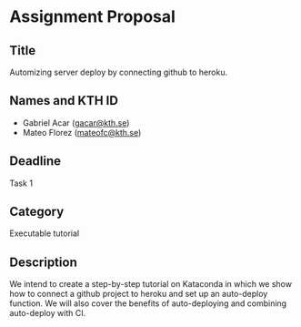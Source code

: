# Assignment Proposal

## Title

Automizing server deploy by connecting github to heroku.

## Names and KTH ID
  - Gabriel Acar (gacar@kth.se)
  - Mateo Florez (mateofc@kth.se)
## Deadline

Task 1

## Category

Executable tutorial

## Description
We intend to create a step-by-step tutorial on Kataconda in which we show how to connect a github project to heroku and set up an auto-deploy function. We will also cover the benefits of auto-deploying and combining auto-deploy with CI.